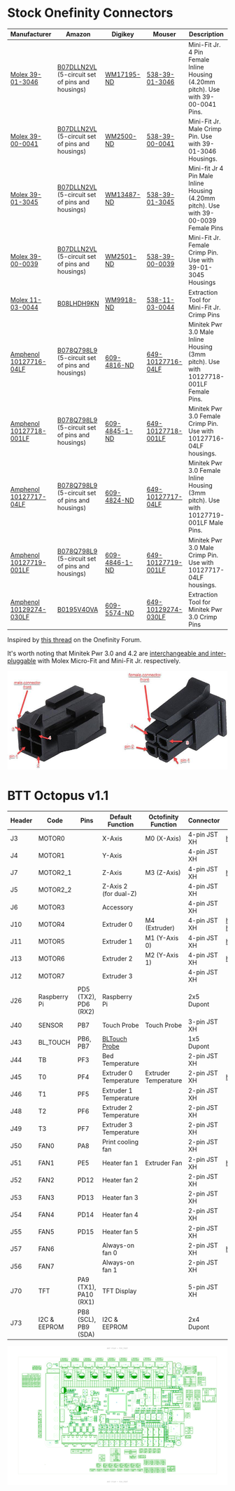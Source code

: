 # Stock Onefinity Connectors

| Manufacturer | Amazon | Digikey | Mouser | Description | Use |
| - | - | - | - | - | - |
| [Molex 39-01-3046](https://www.molex.com/pdm_docs/sd/039013046_sd.pdf) | [B07DLLN2VL](https://amzn.to/46uqZdA) (5-circuit set of pins and housings) | [WM17195-ND](https://www.digikey.com/en/products/detail/molex/0039013046/7062835) | [538-39-01-3046](https://www.mouser.com/ProductDetail/Molex/39-01-3046?qs=1XlfjIQj4rzRlofcDRhtUQ%3D%3D) | Mini-Fit Jr. 4 Pin Female Inline Housing (4.20mm pitch). Use with 39-00-0041 Pins. | M0-M3 connection blocks built into the rails. |
| [Molex 39-00-0041](https://www.molex.com/pdm_docs/sd/039000041_sd.pdf) | [B07DLLN2VL](https://amzn.to/46uqZdA) (5-circuit set of pins and housings) | [WM2500-ND](https://www.digikey.com/en/products/detail/molex/0039000041/61445) | [538-39-00-0041](https://www.mouser.com/ProductDetail/Molex/39-00-0041/?qs=jsoPY5EnoNugPq%2FRPe5I8w%3D%3D) | Mini-Fit Jr. Male Crimp Pin. Use with 39-01-3046 Housings. | Pins for the above housing. |
| [Molex 39-01-3045](https://tools.molex.com/pdm_docs/sd/039013045_sd.pdf) | [B07DLLN2VL](https://amzn.to/46uqZdA) (5-circuit set of pins and housings) | [WM13487-ND](https://www.digikey.com/en/products/detail/molex/0039013045/3160117) | [538-39-01-3045](https://www.mouser.com/ProductDetail/Molex/39-01-3045/?qs=1XlfjIQj4rw5awNar2tWGQ%3D%3D) | Mini-fit Jr 4 Pin Male Inline Housing (4.20mm pitch). Use with 39-00-0039 Female Pins | M0-M3 cable ends that plug into the blocks on the rails. |
| [Molex 39-00-0039](https://www.molex.com/pdm_docs/sd/039000039_sd.pdf) | [B07DLLN2VL](https://amzn.to/46uqZdA) (5-circuit set of pins and housings) | [WM2501-ND](https://www.digikey.com/en/products/detail/molex/0039000039/61448) | [538-39-00-0039](https://www.mouser.com/ProductDetail/Molex/39-00-0039/?qs=jsoPY5EnoNukaZLXtX9KoA%3D%3D) | Mini-Fit Jr. Female Crimp Pin. Use with 39-01-3045 Housings | Pins for the above housing. |
| [Molex 11-03-0044](https://tools.molex.com/pdm_docs/ats/ATS-011030044.pdf) | [B08LHDH9KN](https://amzn.to/44uFX1e) | [WM9918-ND](https://www.digikey.com/en/products/detail/molex/0011030044/210947) | [538-11-03-0044](https://www.mouser.com/ProductDetail/Molex/11-03-0044?qs=zb2cXSD1GSER3iz39m7%252B5g%3D%3D) | Extraction Tool for Mini-Fit Jr. Crimp Pins |
| [Amphenol 10127716-04LF](https://www.amphenol-cs.com/minitek-pwr-3-0-1012771604lf.html) | [B078Q798L9](https://amzn.to/3PH550O) (5-circuit set of pins and housings) | [609-4816-ND](https://www.digikey.com/en/products/detail/amphenol-cs-fci/10127716-04LF/4996158) | [649-10127716-04LF](https://www.mouser.com/ProductDetail/Amphenol-FCI/10127716-04LF?qs=Bf%2FVgRlSfyE9WovoNUAZ0w%3D%3D) | Minitek Pwr 3.0 Male Inline Housing (3mm pitch). Use with 10127718-001LF Female Pins. | M0-M3 cable ends that plug into the blocks on the Buildbotics controller. |
| [Amphenol 10127718-001LF](https://www.amphenol-cs.com/minitek-pwr-3-0-10127718001lf.html) | [B078Q798L9](https://amzn.to/3PH550O) (5-circuit set of pins and housings) | [609-4845-1-ND](https://www.digikey.com/en/products/detail/amphenol-cs-fci/10127718-001LF/4996181) | [649-10127718-001LF](https://www.mouser.com/ProductDetail/Amphenol-FCI/10127718-001LF?qs=Bf%2FVgRlSfyE%2FaXnoRiR86A%3D%3D) | Minitek Pwr 3.0 Female Crimp Pin. Use with 10127716-04LF housings. | Pins for the above housing. |
| [Amphenol 10127717-04LF](https://www.amphenol-cs.com/minitek-pwr-3-0-1012771704lf.html) | [B078Q798L9](https://amzn.to/3PH550O) (5-circuit set of pins and housings) | [609-4824-ND](https://www.digikey.com/en/products/detail/amphenol-cs-fci/10127717-04LF/4996170) | [649-10127717-04LF](https://www.mouser.com/ProductDetail/Amphenol-FCI/10127717-04LF?qs=Bf%2FVgRlSfyENFCymmLKBBg%3D%3D) | Minitek Pwr 3.0 Female Inline Housing (3mm pitch). Use with 10127719-001LF Male Pins. | M0-M3 connection blocks built into the Buildbotics controller. |
| [Amphenol 10127719-001LF](https://www.amphenol-cs.com/minitek-pwr-3-0-10127719001lf.html) | [B078Q798L9](https://amzn.to/3PH550O) (5-circuit set of pins and housings) | [609-4846-1-ND](https://www.digikey.com/en/products/detail/amphenol-cs-fci/10127719-001LF/4996185) | [649-10127719-001LF](https://www.mouser.com/ProductDetail/Amphenol-FCI/10127719-001LF?qs=Bf%2FVgRlSfyFCUst32mYSEg%3D%3D) | Minitek Pwr 3.0 Male Crimp Pin. Use with 10127717-04LF housings. | Pins for the above housing. |
| [Amphenol 10129274-030LF](https://www.amphenol-cs.com/minitek-pwr-3-0-cable-assembly-10129274030lf.html) | [B0195V4OVA](https://amzn.to/433VgwZ) | [609-5574-ND](https://www.digikey.com/en/products/detail/amphenol-cs-fci/10129274-030LF/5185630) | [649-10129274-030LF](https://www.mouser.com/ProductDetail/Amphenol-FCI/10129274-030LF?qs=cgQJD%2FpJz0xA4ycwVwK8Zw%3D%3D) | Extraction Tool for Minitek Pwr 3.0 Crimp Pins |

Inspired by [this thread](https://forum.onefinitycnc.com/t/wire-connections/1880) on the Onefinity Forum.  

It's worth noting that Minitek Pwr 3.0 and 4.2 are [interchangeable and inter-pluggable](https://www.automation.com/en-us/products/product08/fci-announces-minitek-pwr-30-42-connectors) with Molex Micro-Fit and Mini-Fit Jr. respectively.  

![pins](Pin%20Numbering.png)

# BTT Octopus v1.1

| Header | Code | Pins | Default Function | Octofinity Function | Connector | Issues |
| - | - | - | - | - | - | - |
| J3 | MOTOR0 || X-Axis | M0 (X-Axis) | 4-pin JST XH | https://github.com/cilynx/onefinity/issues/3 |
| J4 | MOTOR1 || Y-Axis || 4-pin JST XH |
| J7 | MOTOR2_1 || Z-Axis | M3 (Z-Axis) | 4-pin JST XH | https://github.com/cilynx/onefinity/issues/3 |
| J5 | MOTOR2_2 || Z-Axis 2 (for dual-Z) | | 4-pin JST XH |
| J6 | MOTOR3 || Accessory || 4-pin JST XH |
| J10 | MOTOR4 || Extruder 0 | M4 (Extruder) | 4-pin JST XH | https://github.com/cilynx/onefinity/issues/2, https://github.com/cilynx/onefinity/issues/3 |
| J11 | MOTOR5 || Extruder 1 | M1 (Y-Axis 0) | 4-pin JST XH | https://github.com/cilynx/onefinity/issues/3 |
| J13 | MOTOR6 || Extruder 2 | M2 (Y-Axis 1) | 4-pin JST XH | https://github.com/cilynx/onefinity/issues/3 |
| J12 | MOTOR7 || Extruder 3 || 4-pin JST XH |
| J26 | Raspberry Pi | PD5 (TX2), PD6 (RX2) | Raspberry Pi || 2x5 Dupont |
| J40 | SENSOR | PB7 | Touch Probe | Touch Probe | 3-pin JST XH |
| J43 | BL_TOUCH | PB6, PB7 | [BLTouch Probe](https://amzn.to/44pBa0Y) || 1x5 Dupont |
| J44 | TB | PF3 | Bed Temperature || 2-pin JST XH |
| J45 | T0 | PF4 | Extruder 0 Temperature | Extruder Temperature | 2-pin JST XH | https://github.com/cilynx/onefinity/issues/1 |
| J46 | T1 | PF5 | Extruder 1 Temperature || 2-pin JST XH |
| J48 | T2 | PF6 | Extruder 2 Temperature || 2-pin JST XH |
| J49 | T3 | PF7| Extruder 3 Temperature || 2-pin JST XH |
| J50 | FAN0 | PA8 | Print cooling fan || 2-pin JST XH |
| J51 | FAN1 | PE5 | Heater fan 1 | Extruder Fan | 2-pin JST XH | https://github.com/cilynx/onefinity/issues/1 |
| J52 | FAN2 | PD12 | Heater fan 2 || 2-pin JST XH |
| J53 | FAN3 | PD13 | Heater fan 3 || 2-pin JST XH |
| J54 | FAN4 | PD14 | Heater fan 4 || 2-pin JST XH |
| J55 | FAN5 | PD15 | Heater fan 5 || 2-pin JST XH |
| J57 | FAN6 || Always-on fan 0 || 2-pin JST XH | https://github.com/cilynx/onefinity/issues/4 |
| J56 | FAN7 || Always-on fan 1 || 2-pin JST XH |
| J70 | TFT | PA9 (TX1), PA10 (RX1) | TFT Display || 5-pin JST XH |
| J73 | I2C & EEPROM | PB8 (SCL), PB9 (SDA) | I2C & EEPROM || 2x4 Dupont |

![Octopus v1.1 Pinout](btt_octopus_1.1_pins.png)
